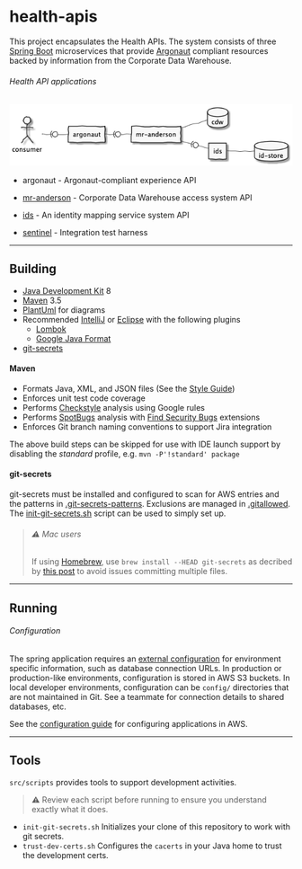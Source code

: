 # health-apis

This project encapsulates the Health APIs. The system consists of three
[Spring Boot](https://spring.io/projects/spring-boot) microservices that provide
[Argonaut](http://www.fhir.org/guides/argonaut/r2/profiles.html) compliant resources
backed by information from the Corporate Data Warehouse.

###### Health API applications
![applications](src/plantuml/apps.png)
- argonaut - Argonaut-compliant experience API
- [mr-anderson](mr-anderson/README.md) - Corporate Data Warehouse access system API
- [ids](ids/README.md) - An identity mapping service system API


- [sentinel](sentinel/README.md) - Integration test harness

----

## Building
- [Java Development Kit](https://openjdk.java.net/) 8
- [Maven](http://maven.apache.org/) 3.5
- [PlantUml](http://plantuml.com/) for diagrams
- Recommended [IntelliJ](https://www.jetbrains.com/idea/)
  or [Eclipse](https://www.eclipse.org/downloads/packages/installer)
  with the following plugins
  - [Lombok](https://projectlombok.org/)
  - [Google Java Format](https://github.com/google/google-java-format)
- [git-secrets](https://github.com/awslabs/git-secrets)    

#### Maven
- Formats Java, XML, and JSON files
  (See the [Style Guide](https://google.github.io/styleguide/javaguide.html))
- Enforces unit test code coverage
- Performs [Checkstyle](http://checkstyle.sourceforge.net/) analysis using Google rules
- Performs [SpotBugs](https://spotbugs.github.io/) analysis
  with [Find Security Bugs](http://find-sec-bugs.github.io/) extensions
- Enforces Git branch naming conventions to support Jira integration

The above build steps can be skipped for use with IDE launch support by disabling the
_standard_ profile, e.g. `mvn -P'!standard' package`

#### git-secrets
git-secrets must be installed and configured to scan for AWS entries and the patterns in
[.git-secrets-patterns](.git-secrets-patterns). Exclusions are managed in 
[.gitallowed](.gitallowed).
The [init-git-secrets.sh](src/scripts/init-git-secrets.sh) script can be used to simply set up.

> ###### ⚠ Mac users
> If using [Homebrew](https://brew.sh/), use `brew install --HEAD git-secrets` as decribed
> by [this post](https://github.com/awslabs/git-secrets/issues/65#issuecomment-416382565) to
> avoid issues committing multiple files.


----

## Running

###### Configuration
The spring application requires an 
[external configuration](https://docs.spring.io/spring-boot/docs/current/reference/html/boot-features-external-config.html)
for environment specific information, such as database connection URLs. In production or 
production-like environments, configuration is stored in AWS S3 buckets. In local developer
environments, configuration can be `config/` directories that are not maintained in Git. See
a teammate for connection details to shared databases, etc.

See the [configuration guide](configuration.md) for configuring applications in AWS.


----

## Tools
`src/scripts` provides tools to support development activities. 

> ⚠ Review each script before running to ensure you understand exactly what it does.

- `init-git-secrets.sh`
  Initializes your clone of this repository to work with git secrets.
- `trust-dev-certs.sh`
  Configures the `cacerts` in your Java home to trust the development certs.
